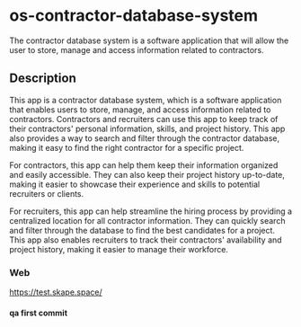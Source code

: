 # os-contractor-database-system

The contractor database system is a software application that will allow the user to store, manage and access information related to contractors.

## Description

This app is a contractor database system, which is a software application that enables users to store, manage, and access information related to contractors. Contractors and recruiters can use this app to keep track of their contractors' personal information, skills, and project history. This app also provides a way to search and filter through the contractor database, making it easy to find the right contractor for a specific project.

For contractors, this app can help them keep their information organized and easily accessible. They can also keep their project history up-to-date, making it easier to showcase their experience and skills to potential recruiters or clients.

For recruiters, this app can help streamline the hiring process by providing a centralized location for all contractor information. They can quickly search and filter through the database to find the best candidates for a project. This app also enables recruiters to track their contractors' availability and project history, making it easier to manage their workforce.

### Web

https://test.skape.space/

#### qa first commit
